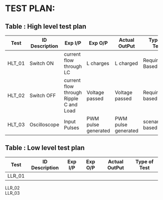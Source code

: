 # TEST PLAN:
## Table : High level test plan
|Test| ID	Description|	Exp I/P|	Exp O/P|	Actual OutPut|	Type of Test|
|--|--|--|--|--|--|
HLT_01|Switch ON|current flow through LC| L charges| L charged| Requirement Based|
HLT_02|Switch OFF| current flow through Ripple C and Load|Voltage passed| Voltage passed|Requirement based|				
HLT_03|Oscilloscope| Input Pulses| PWM pulse generated| PWM pulse generated|scenario based|			
## Table : Low level test plan
|Test| ID	Description|	Exp I/P|	Exp O/P|	Actual OutPut|	Type of Test|
|--|--|--|--|--|--|
LLR_01|			
LLR_02					
LLR_03					
